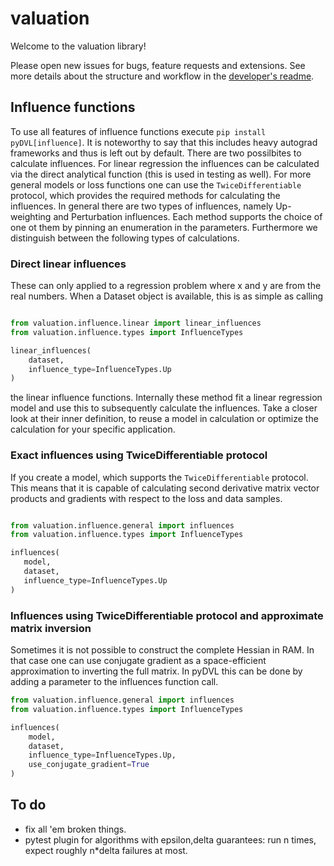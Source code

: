 # valuation

Welcome to the valuation library!

Please open new issues for bugs, feature requests and extensions. See more details about the structure and
workflow in the [developer's readme](README-dev.md).

## Influence functions

To use all features of influence functions execute ```pip install pyDVL[influence]```. It is noteworthy to say that
this includes heavy autograd frameworks and thus is left out by default. There are two possilbites to 
calculate influences. For linear regression the influences can be calculated via the
direct analytical function (this is used in testing as well). For more general models or loss functions
one can use the ```TwiceDifferentiable``` protocol, which provides the required methods for calculating the influences.
In general there are two types of influences, namely Up-weighting and Perturbation influences. Each method supports 
the choice of one ot them by pinning an enumeration in the parameters. Furthermore we distinguish between
the following types of calculations.

### Direct linear influences

These can only applied to a regression problem where x and y are from the real numbers. When
a Dataset object is available, this is as simple as calling

```python

from valuation.influence.linear import linear_influences
from valuation.influence.types import InfluenceTypes

linear_influences(
    dataset, 
    influence_type=InfluenceTypes.Up
)
```

the linear influence functions. Internally these method fit a linear regression model and use this
to subsequently calculate the influences. Take a closer look at their inner definition, to reuse a model
in calculation or optimize the calculation for your specific application.

### Exact influences using TwiceDifferentiable protocol

If you create a model, which supports the ```TwiceDifferentiable``` protocol. This means that it is 
capable of calculating second derivative matrix vector products and gradients with respect to the
loss and data samples.

```python

from valuation.influence.general import influences
from valuation.influence.types import InfluenceTypes

influences(
   model,
   dataset,
   influence_type=InfluenceTypes.Up
)
```

### Influences using TwiceDifferentiable protocol and approximate matrix inversion

Sometimes it is not possible to construct the complete Hessian in RAM.
In that case one can use conjugate gradient as a space-efficient
approximation to inverting the full matrix. In pyDVL this can be done
by adding a parameter to the influences function call.

```python
from valuation.influence.general import influences
from valuation.influence.types import InfluenceTypes

influences(
    model,
    dataset,
    influence_type=InfluenceTypes.Up,
    use_conjugate_gradient=True
)
```

## To do

* fix all 'em broken things.
* pytest plugin for algorithms with epsilon,delta guarantees:
  run n times, expect roughly n*delta failures at most.
